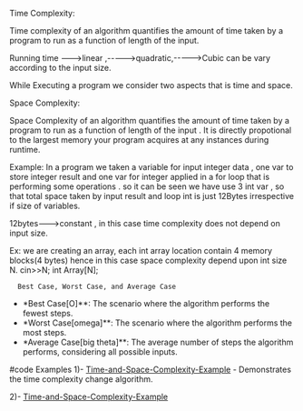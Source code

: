 Time Complexity:
  
Time complexity of an algorithm quantifies the amount of time taken by a program to run as a function of length of the input.

Running time --->linear ,----->quadratic,----->Cubic  can be vary according to the input size.

While Executing a program we consider two aspects that is time and space.

Space Complexity: 

Space Complexity of an algorithm quantifies the amount of time taken by a program to run as a function of length of the input . It is directly propotional to the largest memory your program acquires at any instances during runtime.

Example:
In a program we taken a variable for input integer data , one var to store integer result and one var for integer applied in a for loop that is performing some operations .
so it can be seen we have use 3 int var , so that total space taken by input result and loop int is just 12Bytes irrespective if size of variables.

12bytes--->constant , in this case time complexity does not depend on input size.

Ex:
we are creating an array, each int array location contain 4 memory blocks(4 bytes) hence in this case space complexity depend upon int size N.
cin>>N;
int Array[N];

      Best Case, Worst Case, and Average Case
- *Best Case[O]**: The scenario where the algorithm performs the fewest steps.
- *Worst Case[omega]**: The scenario where the algorithm performs the most steps.
- *Average Case[big theta]**: The average number of steps the algorithm performs, considering all possible inputs. 


#code Examples
1)- [Time-and-Space-Complexity-Example](../code/Time-and-Space-Complexity-Example.cpp) - Demonstrates the time complexity change algorithm.

2)- [Time-and-Space-Complexity-Example](../code/Time-and-Space-Complexity-Example2.cpp)
